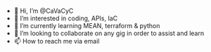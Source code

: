 - 👋 Hi, I’m @CaVaCyC
- 👀 I’m interested in coding, APIs, IaC
- 🌱 I’m currently learning MEAN, terraform & python
- 💞️ I’m looking to collaborate on any gig in order to assist and learn
- 📫 How to reach me via email <send me a pm>

<!---
CaVaCyC/CaVaCyC is a ✨ special ✨ repository because its `README.md` (this file) appears on your GitHub profile.
You can click the Preview link to take a look at your changes.
--->
